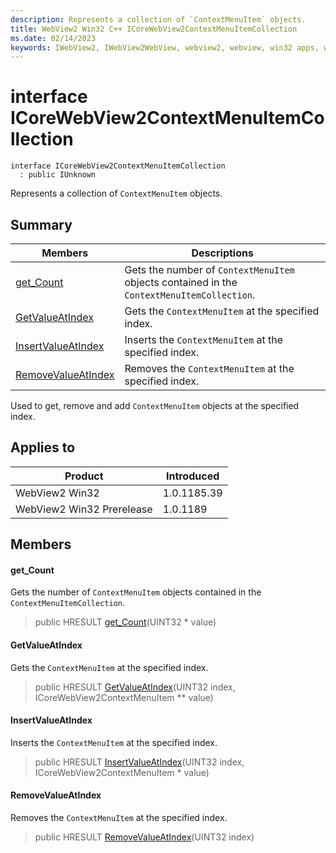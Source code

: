 ```yaml
---
description: Represents a collection of `ContextMenuItem` objects.
title: WebView2 Win32 C++ ICoreWebView2ContextMenuItemCollection
ms.date: 02/14/2023
keywords: IWebView2, IWebView2WebView, webview2, webview, win32 apps, win32, edge, ICoreWebView2, ICoreWebView2Controller, browser control, edge html, ICoreWebView2ContextMenuItemCollection
---
```


# interface ICoreWebView2ContextMenuItemCollection

```
interface ICoreWebView2ContextMenuItemCollection
  : public IUnknown
```

Represents a collection of `ContextMenuItem` objects.

## Summary

 Members                        | Descriptions
--------------------------------|---------------------------------------------
[get_Count](#get_count) | Gets the number of `ContextMenuItem` objects contained in the `ContextMenuItemCollection`.
[GetValueAtIndex](#getvalueatindex) | Gets the `ContextMenuItem` at the specified index.
[InsertValueAtIndex](#insertvalueatindex) | Inserts the `ContextMenuItem` at the specified index.
[RemoveValueAtIndex](#removevalueatindex) | Removes the `ContextMenuItem` at the specified index.

Used to get, remove and add `ContextMenuItem` objects at the specified index.

## Applies to

Product                         | Introduced
--------------------------------|---------------------------------------------
WebView2 Win32            |    1.0.1185.39
WebView2 Win32 Prerelease |    1.0.1189

## Members

#### get_Count

Gets the number of `ContextMenuItem` objects contained in the `ContextMenuItemCollection`.

> public HRESULT [get_Count](#get_count)(UINT32 * value)

#### GetValueAtIndex

Gets the `ContextMenuItem` at the specified index.

> public HRESULT [GetValueAtIndex](#getvalueatindex)(UINT32 index, ICoreWebView2ContextMenuItem ** value)

#### InsertValueAtIndex

Inserts the `ContextMenuItem` at the specified index.

> public HRESULT [InsertValueAtIndex](#insertvalueatindex)(UINT32 index, ICoreWebView2ContextMenuItem * value)

#### RemoveValueAtIndex

Removes the `ContextMenuItem` at the specified index.

> public HRESULT [RemoveValueAtIndex](#removevalueatindex)(UINT32 index)

